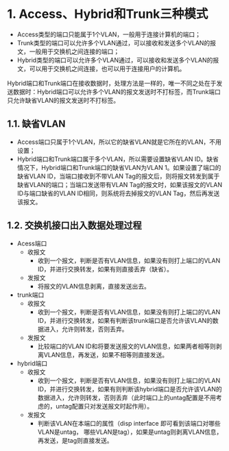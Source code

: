# 1. Access、Hybrid和Trunk三种模式
- Access类型的端口只能属于1个VLAN，一般用于连接计算机的端口；
- Trunk类型的端口可以允许多个VLAN通过，可以接收和发送多个VLAN的报文，一般用于交换机之间连接的端口；
- Hybrid类型的端口可以允许多个VLAN通过，可以接收和发送多个VLAN的报文，可以用于交换机之间连接，也可以用于连接用户的计算机。

Hybrid端口和Trunk端口在接收数据时，处理方法是一样的，唯一不同之处在于发送数据时：Hybrid端口可以允许多个VLAN的报文发送时不打标签，而Trunk端口只允许缺省VLAN的报文发送时不打标签。
            
## 1.1. 缺省VLAN
- Access端口只属于1个VLAN，所以它的缺省VLAN就是它所在的VLAN，不用设置；
- Hybrid端口和Trunk端口属于多个VLAN，所以需要设置缺省VLAN ID。缺省情况下，Hybrid端口和Trunk端口的缺省VLAN为VLAN 1。如果设置了端口的缺省VLAN ID，当端口接收到不带VLAN Tag的报文后，则将报文转发到属于缺省VLAN的端口；当端口发送带有VLAN Tag的报文时，如果该报文的VLAN ID与端口缺省的VLAN ID相同，则系统将去掉报文的VLAN Tag，然后再发送该报文。
        
## 1.2. 交换机接口出入数据处理过程
+ Acess端口
  - 收报文
    - 收到一个报文，判断是否有VLAN信息，如果没有则打上端口的VLAN ID，并进行交换转发，如果有则直接丢弃（缺省）。
  - 发报文
    - 将报文的VLAN信息剥离，直接发送出去。
+ trunk端口
  - 收报文
    - 收到一个报文，判断是否有VLAN信息，如果没有则打上端口的VLAN ID，并进行交换转发，如果有判断该trunk端口是否允许该VLAN的数据进入，允许则转发，否则丢弃。
  - 发报文
    - 比较端口的VLAN ID和将要发送报文的VLAN信息，如果两者相等则剥离VLAN信息，再发送，如果不相等则直接发送。
+ hybrid端口
  - 收报文
    - 收到一个报文，判断是否有VLAN信息，如果没有则打上端口的VLAN ID，并进行交换转发，如果有则判断该hybrid端口是否允许该VLAN的数据进入，允许则转发，否则丢弃（此时端口上的untag配置是不用考虑的，untag配置只对发送报文时起作用）。
  - 发报文
    - 判断该VLAN在本端口的属性（disp interface 即可看到该端口对哪些VLAN是untag， 哪些VLAN是tag），如果是untag则剥离VLAN信息，再发送，是tag则直接发送。